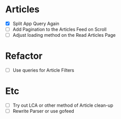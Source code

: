 # Articles
- [X] Split App Query Again
- [ ] Add Pagination to the Articles Feed on Scroll
- [ ] Adjust loading method on the Read Articles Page
# Refactor
- [ ] Use queries for Article Filters
# Etc
- [ ] Try out LCA or other method of Article clean-up
- [ ] Rewrite Parser or use gofeed
